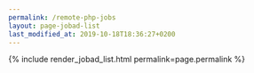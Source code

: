 ```yaml
---
permalink: /remote-php-jobs
layout: page-jobad-list
last_modified_at: 2019-10-18T18:36:27+0200
---
```

{% include render_jobad_list.html permalink=page.permalink %}
